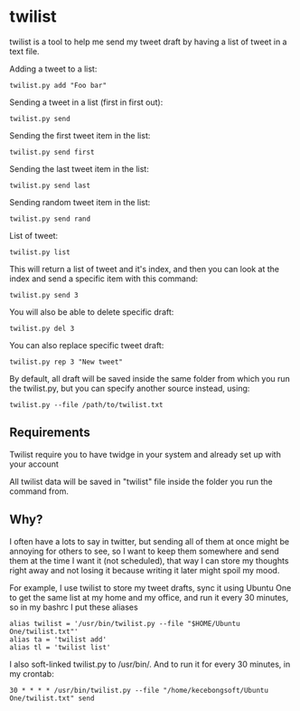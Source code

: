 twilist
=======================
twilist is a tool to help me send my tweet draft by having a list of
tweet in a text file.

Adding a tweet to a list:
    
    twilist.py add "Foo bar"
    
Sending a tweet in a list (first in first out):
    
    twilist.py send
    

Sending the first tweet item in the list:
    
    twilist.py send first
    

Sending the last tweet item in the list:
    
    twilist.py send last
    

Sending random tweet item in the list:
    
    twilist.py send rand
    

List of tweet:
    
    twilist.py list
    

This will return a list of tweet and it's index, and then you can look
at the index and send a specific item with this command:

    
    twilist.py send 3 

You will also be able to delete specific draft:    

    twilist.py del 3

You can also replace specific tweet draft:
    
    twilist.py rep 3 "New tweet" 

By default, all draft will be saved inside the same folder from which 
you run the twilist.py, but you can specify another source instead, 
using:

    twilist.py --file /path/to/twilist.txt


Requirements
------------------------
Twilist require you to have twidge in your system and already set up
with your account

All twilist data will be saved in "twilist" file inside the folder you
run the command from.

Why?
------------------------
I often have a lots to say in twitter, but sending all of them at
once might be annoying for others to see, so I want to keep them 
somewhere and send them at the time I want it (not scheduled), that way
I can store my thoughts right away and not losing it because writing it
later might spoil my mood.

For example, I use twilist to store my tweet drafts, sync it using
Ubuntu One to get the same list at my home and my office, and run it
every 30 minutes, so in my bashrc I put these aliases

    alias twilist = '/usr/bin/twilist.py --file "$HOME/Ubuntu One/twilist.txt"'
    alias ta = 'twilist add'
    alias tl = 'twilist list'

I also soft-linked twilist.py to /usr/bin/. And to run it for every
30 minutes, in my crontab:

    30 * * * * /usr/bin/twilist.py --file "/home/kecebongsoft/Ubuntu One/twilist.txt" send
